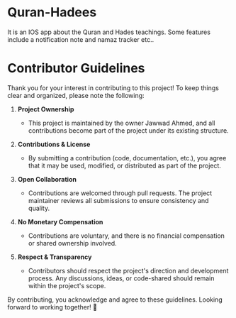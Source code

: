 # Quran-Hadees
It is an IOS app about the Quran and Hades teachings. Some features include a notification note and namaz tracker etc..

# Contributor Guidelines  

Thank you for your interest in contributing to this project! To keep things clear and organized, please note the following:  

1. **Project Ownership**  
   - This project is maintained by the owner Jawwad Ahmed, and all contributions become part of the project under its existing structure.  

2. **Contributions & License**  
   - By submitting a contribution (code, documentation, etc.), you agree that it may be used, modified, or distributed as part of the project.  

3. **Open Collaboration**  
   - Contributions are welcomed through pull requests. The project maintainer reviews all submissions to ensure consistency and quality.  

4. **No Monetary Compensation**  
   - Contributions are voluntary, and there is no financial compensation or shared ownership involved.  

5. **Respect & Transparency**  
   - Contributors should respect the project's direction and development process. Any discussions, ideas, or code-shared should remain within the project's scope.  

By contributing, you acknowledge and agree to these guidelines. Looking forward to working together! 🚀  
